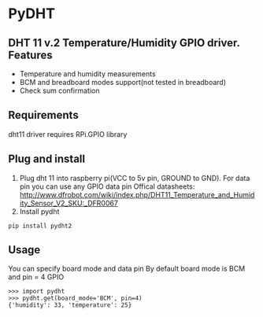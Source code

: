 PyDHT
=====

DHT 11 v.2 Temperature/Humidity GPIO driver.
Features
--------
* Temperature and humidity measurements
* BCM and breadboard modes support(not tested in breadboard)
* Check sum confirmation

Requirements
------------
dht11 driver requires RPi.GPIO library

Plug and install
----------------
1. Plug dht 11 into raspberry pi(VCC to 5v pin, GROUND to GND). For data pin you can use any GPIO data pin
Offical datasheets: http://www.dfrobot.com/wiki/index.php/DHT11_Temperature_and_Humidity_Sensor_V2_SKU:_DFR0067
2. Install pydht 
```
pip install pydht2
```

Usage
-----
You can specify board mode and data pin
By default board mode is BCM and pin = 4 GPIO
```
>>> import pydht
>>> pydht.get(board_mode='BCM', pin=4)
{'humidity': 33, 'temperature': 25}
```
